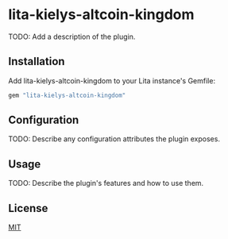 # lita-kielys-altcoin-kingdom

TODO: Add a description of the plugin.

## Installation

Add lita-kielys-altcoin-kingdom to your Lita instance's Gemfile:

``` ruby
gem "lita-kielys-altcoin-kingdom"
```


## Configuration

TODO: Describe any configuration attributes the plugin exposes.

## Usage

TODO: Describe the plugin's features and how to use them.

## License

[MIT](http://opensource.org/licenses/MIT)
